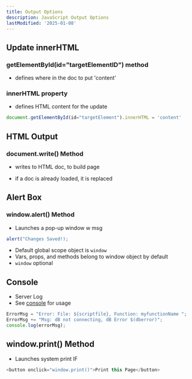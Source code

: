 ```yaml
---
title: Output Options
description: JavaScript Output Options
lastModified: '2025-01-08'
---
```


## Update innerHTML

### getElementById(id="targetElementID") method

- defines where in the doc to put 'content'

### innerHTML property

- defines HTML content for the update

```js
document.getElementById(id="targetElement").innerHTML = 'content'
```

## HTML Output

### document.write() Method

- writes to HTML doc, to build page

- if a doc is already loaded, it is replaced


## Alert Box

### window.alert() Method

- Launches a pop-up window w msg

```js
alert("Changes Saved!);
```

- Default global scope object is `window`
- Vars, props, and methods belong to window object by default
- `window` optional

## Console

- Server Log
- See [console](console) for usage

```js title="Example"
ErrorMsg = "Error: File: ${scriptfile}, Function: myfunctionName ";
ErrorMsg += "Msg: dB not connecting, dB Error $(dberror)";
console.log(errorMsg);
```

## window.print() Method

- Launches system print IF

```js
<button onclick="window.print()">Print this Page</button>
```
